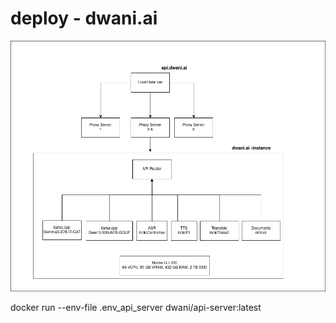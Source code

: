 # deploy - dwani.ai

![dwani API](images/dwani-inference.drawio.png "Engine") 



docker run  --env-file .env_api_server dwani/api-server:latest

